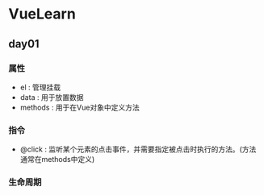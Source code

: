# VueLearn
## day01
### 属性
- el : 管理挂载
- data : 用于放置数据
- methods : 用于在Vue对象中定义方法
### 指令
- @click : 监听某个元素的点击事件，并需要指定被点击时执行的方法。(方法通常在methods中定义)
### 生命周期